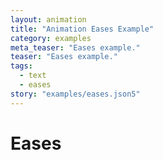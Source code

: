 ```yaml
---
layout: animation
title: "Animation Eases Example"
category: examples
meta_teaser: "Eases example."
teaser: "Eases example."
tags: 
  - text
  - eases
story: "examples/eases.json5"
---
```

# Eases

